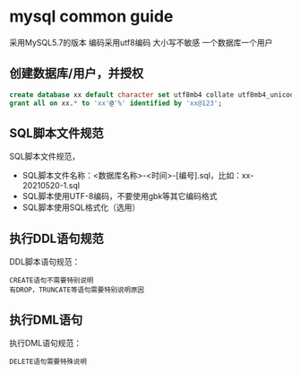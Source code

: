 # mysql common guide

采用MySQL5.7的版本
编码采用utf8编码
大小写不敏感
一个数据库一个用户




## 创建数据库/用户，并授权

``` sql
create database xx default character set utf8mb4 collate utf8mb4_unicode_ci;
grant all on xx.* to 'xx'@'%' identified by 'xx@123';

```

## SQL脚本文件规范

SQL脚本文件规范，

- SQL脚本文件名称：<数据库名称>-<时间>-[编号].sql，比如：xx-20210520-1.sql
- SQL脚本使用UTF-8编码，不要使用gbk等其它编码格式
- SQL脚本使用SQL格式化（选用）


## 执行DDL语句规范

DDL脚本语句规范：

    CREATE语句不需要特别说明
    有DROP，TRUNCATE等语句需要特别说明原因


## 执行DML语句

执行DML语句规范：

    DELETE语句需要特殊说明




